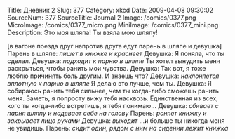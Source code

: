 Title: Дневник 2 
Slug: 377 
Category: xkcd 
Date: 2009-04-08 09:30:02 
SourceNum: 377 
SourceTitle: Journal 2 
Image: /comics/0377.png 
MicroImage: /comics/0377_micro.png 
MiniImage: /comics/0377_mini.png 
Description: Это моя шляпа! Ты взяла мою шляпу! 

[в вагоне поезда друг напротив друга едут парень в шляпе и девушка]
Парень в шляпе: *пишет в книжке и краснеет*
Девушка: Я поняла, что ты сделал.
Девушка: *подходит к парню в шляпе* Ты хотел вынудить меня раскрыться, чтобы ранить мои чувства.
Девушка: Так вот, я тоже люблю причинять боль другим. И знаешь что?
Девушка: *наклоняется вплотную к парню в шляпе* Я делаю это лучше, чем ты. 
Девушка: Я собираюсь ранить тебя сильнее, чем ты когда-либо сможешь ранить меня. Заметь, я попросту вижу тебя насквозь. Единственная из всех, кого ты когда-либо встретишь, я тебя понимаю...
Девушка: *сбивает с парня шляпу и надевает себе на голову*
Парень: *роняет книжку и закрывает лицо руками*
Девушка: *выходит* ...и больше ты никогда меня не увидишь.
Парень: *сидит один, рядом с ним на сидении лежит книжка*